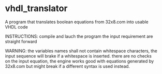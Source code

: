 # vhdl_translator
A program that translates boolean equations from 32x8.com into usable VHDL code

INSTRUCTIONS:
compile and lauch the program
the input requirement are straight forward

WARNING:
the variables names shall not contain whitespace characters, the input sequence will brake if a whitespace is inserted.
there are no checks on the input equation, the engine works good with equations generated by 32x8.com but might break if a different syntax is used instead.
